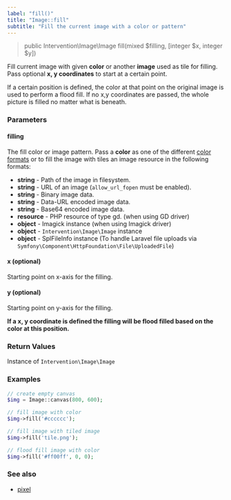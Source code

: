 ```yaml
---
label: "fill()"
title: "Image::fill"
subtitle: "Fill the current image with a color or pattern"
---
```


> public Intervention\Image\Image fill(mixed $filling, [integer $x, integer $y])

Fill current image with given **color** or another **image** used as tile for filling. Pass optional **x, y coordinates** to start at a certain point.

If a certain position is defined, the color at that point on the original image is used to perform a flood fill. If no x,y coordinates are passed, the whole picture is filled no matter what is beneath.

### Parameters

#### filling
The fill color or image pattern. Pass a **color** as one of the different [color formats](/v2/getting-started/formats) or to fill the image with tiles an image resource in the following formats:

- **string** - Path of the image in filesystem.
- **string** - URL of an image (```allow_url_fopen``` must be enabled).
- **string** - Binary image data.
- **string** - Data-URL encoded image data.
- **string** - Base64 encoded image data.
- **resource** - PHP resource of type gd. (when using GD driver)
- **object** - Imagick instance (when using Imagick driver)
- **object** - `Intervention\Image\Image` instance
- **object** - SplFileInfo instance (To handle Laravel file uploads via `Symfony\Component\HttpFoundation\File\UploadedFile`)

#### x (optional)
Starting point on x-axis for the filling.

#### y (optional)
Starting point on y-axis for the filling.

**If a x, y coordinate is defined the filling will be flood filled based on the color at this position.**


### Return Values
Instance of `Intervention\Image\Image`

### Examples

```php
// create empty canvas
$img = Image::canvas(800, 600);

// fill image with color
$img->fill('#cccccc');

// fill image with tiled image
$img->fill('tile.png');

// flood fill image with color
$img->fill('#ff00ff', 0, 0);
```

### See also

- [pixel](/v2/api/pixel)

